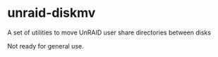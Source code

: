 unraid-diskmv
=============

A set of utilities to move UnRAID user share directories between disks 

Not ready for general use.
